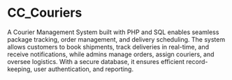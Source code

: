 # CC_Couriers

A Courier Management System built with PHP and SQL enables seamless package tracking, order management, and delivery scheduling. The system allows customers to book shipments, track deliveries in real-time, and receive notifications, while admins manage orders, assign couriers, and oversee logistics. With a secure database, it ensures efficient record-keeping, user authentication, and reporting.

